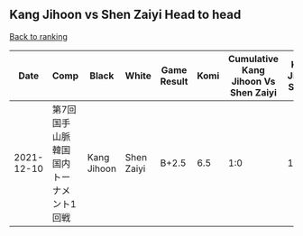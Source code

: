 ## Kang Jihoon vs Shen Zaiyi Head to head

[Back to ranking](../../index.md)




| **Date** | **Comp** | **Black** | **White** | **Game Result** | **Komi** | **Cumulative Kang Jihoon Vs Shen Zaiyi** | **Kang Jihoon Streak** | **Shen Zaiyi Streak** | 
| --- | --- | --- | --- | --- | --- | --- | --- | --- |
| 2021-12-10 | 第7回国手山脈韓国国内トーナメント1回戦 | Kang Jihoon | Shen Zaiyi | B+2.5 | 6.5 | 1:0 | 1 | 0 |




